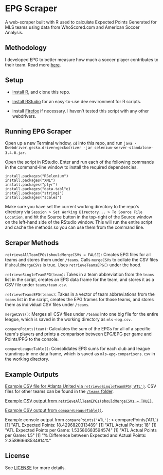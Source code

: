 # EPG Scraper

A web-scraper built with R used to calculate Expected Points Generated for MLS teams using data from WhoScored.com and American Soccer Analysis.

## Methodology

I developed EPG to better measure how much a soccer player contributes to their team. Read more [here](https://akeaswaran.me/epg/).

## Setup

* [Install R](https://www.r-project.org), and clone this repo.

* [Install RStudio](https://www.rstudio.com) for an easy-to-use dev environment for R scripts.

* Install [Firefox](https://www.mozilla.org/en-US/firefox/) if necessary. I haven't tested this script with any other webdrivers.

## Running EPG Scraper

Open up a new Terminal window, `cd` into this repo, and run `java -Dwebdriver.gecko.driver=geckodriver -jar selenium-server-standalone-3.4.0.jar`.

Open the script in RStudio. Enter and run each of the following commands in the command-line window to install the required dependencies.

    install.packages("RSelenium")
    install.packages("XML")
    install.packages("plyr")
    install.packages("data.tabl"e)
    install.packages("stringi")
    install.packages("scales")


Make sure you have set the current working directory to the repo's directory via `Session > Set Working Directory... > To Source File Location`, and hit the Source button in the top-right of the Source window on the left-hand side of the RStudio window. This will run the entire script and cache the methods so you can use them from the command line.

## Scraper Methods

`retrieveAllTeamEPGs(shouldMergeCSVs = FALSE)`: Creates EPG files for all teams and stores them under `/teams`. Calls `mergeCSVs` to collate the CSV files if `shouldMergeCSVs` is true. Uses `retrieveTeamsEPG()` under the hood.

`retrieveSingleTeamEPG(team)`: Takes in a team abbreviation from the `teams` list in the script, creates an EPG data frame for the team, and stores it as a CSV file under `teams/team.csv`.

`retrieveTeamsEPG(teams)`: Takes in a vector of team abbreviations from the `teams` list in the script, creates the EPG frames for those teams, and stores them as individual CSV files under `/teams`.

`mergeCSVs()`: Merges all CSV files under `/teams` into one big file for the entire league, which is saved in the working directory as `mls-epg.csv`.

`comparePoints(team)`: Calculates the sum of the EPGs for all of a specific team's players and prints a comparison between EPG/EPG per game and Points/PPG to the console.

`compareLeagueTable()`: Consolidates EPG sums for each club and league standings in one data frame, which is saved as `mls-epg-comparisons.csv` in the working directory.

## Example Outputs

[Example CSV file for Atlanta United via `retrieveSingleTeamEPG('ATL')`](https://github.com/akeaswaran/epg-scraper/blob/master/teams/ATL.csv). CSV files for other teams can be found in the [`/teams` folder](https://github.com/akeaswaran/epg-scraper/blob/master/teams).

[Example CSV output from `retrieveAllTeamEPGs(shouldMergeCSVs = TRUE)`](https://github.com/akeaswaran/epg-scraper/blob/master/mls-epg.csv).

[Example CSV output from `compareLeagueTable()`](https://github.com/akeaswaran/epg-scraper/blob/master/mls-epg-comparisons.csv).

Example console output from `comparePoints('ATL')`:
    > comparePoints('ATL')
    [1] "ATL Expected Points: 18.4296820313489"
    [1] "ATL Actual Points: 18"
    [1] "ATL Expected Points per Game: 1.53580683594574"
    [1] "ATL Actual Points per Game: 1.5"
    [1] "% Difference between Expected and Actual Points: 2.35896668534814%"

## License

See [LICENSE](https://github.com/akeaswaran/epg-scraper/blob/master/LICENSE) for more details.

